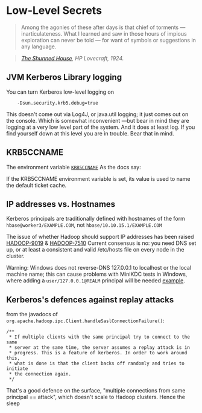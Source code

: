 <!---
  Licensed under the Apache License, Version 2.0 (the "License");
  you may not use this file except in compliance with the License.
  You may obtain a copy of the License at
  
   http://www.apache.org/licenses/LICENSE-2.0
  
  Unless required by applicable law or agreed to in writing, software
  distributed under the License is distributed on an "AS IS" BASIS,
  WITHOUT WARRANTIES OR CONDITIONS OF ANY KIND, either express or implied.
  See the License for the specific language governing permissions and
  limitations under the License. See accompanying LICENSE file.
-->
  

# Low-Level Secrets


> Among the agonies of these after days is that chief of torments — inarticulateness. What I learned and saw in those hours of impious exploration can never be told — for want of symbols or suggestions in any language.

> *[The Shunned House](https://en.wikipedia.org/wiki/The_Shunned_House), HP Lovecraft, 1924.*

## JVM Kerberos Library logging

You can turn Kerberos low-level logging on

		-Dsun.security.krb5.debug=true

This doesn't come out via Log4J, or java.util logging; it just comes out on the console. Which is somewhat inconvenient —but bear in mind they are logging at a very low level part of the system. And it does at least log.
If you find yourself down at this level you are in trouble. Bear that in mind.


## KRB5CCNAME

The environment variable [`KRB5CCNAME`](http://web.mit.edu/kerberos/krb5-1.4/krb5-1.4/doc/klist.html)
As the docs say:

If the KRB5CCNAME environment variable is set, its value is used to name the default ticket cache.

## IP addresses vs. Hostnames

Kerberos principals are traditionally defined with hostnames of the form `hbase@worker3/EXAMPLE.COM`, not `hbase/10.10.15.1/EXAMPLE.COM`

The issue of whether Hadoop should support IP addresses has been raised [HADOOP-9019](https://issues.apache.org/jira/browse/HADOOP-9019) & [HADOOP-7510](https://issues.apache.org/jira/browse/HADOOP-7510)
Current consensus is no: you need DNS set up, or at least a consistent and valid /etc/hosts file on every node in the cluster.

Warning: Windows does not reverse-DNS 127.0.0.1 to localhost or the local machine name; this can cause problems with MiniKDC tests in Windows, where adding a `user/127.0.0.1@REALM` principal will be needed [example](https://github.com/apache/hadoop/blob/trunk/hadoop-yarn-project/hadoop-yarn/hadoop-yarn-registry/src/test/java/org/apache/hadoop/registry/secure/AbstractSecureRegistryTest.java#L209).

## Kerberos's defences against replay attacks

from the javadocs of `org.apache.hadoop.ipc.Client.handleSaslConnectionFailure()`:

    /**
     * If multiple clients with the same principal try to connect to the same
     * server at the same time, the server assumes a replay attack is in
     * progress. This is a feature of kerberos. In order to work around this,
     * what is done is that the client backs off randomly and tries to initiate
     * the connection again.
     */

That's a good defence on the surface, "multiple connections from same principal == attack", which
doesn't scale to Hadoop clusters. Hence the sleep

 